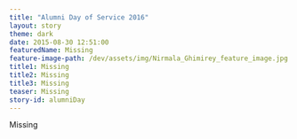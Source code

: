 ```yaml
---
title: "Alumni Day of Service 2016"
layout: story
theme: dark
date: 2015-08-30 12:51:00
featuredName: Missing
feature-image-path: /dev/assets/img/Nirmala_Ghimirey_feature_image.jpg
title1: Missing
title2: Missing
title3: Missing
teaser: Missing
story-id: alumniDay
---
```

Missing